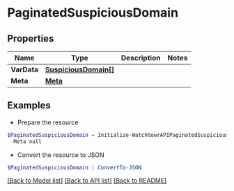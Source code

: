 # PaginatedSuspiciousDomain
## Properties

Name | Type | Description | Notes
------------ | ------------- | ------------- | -------------
**VarData** | [**SuspiciousDomain[]**](SuspiciousDomain.md) |  | 
**Meta** | [**Meta**](Meta.md) |  | 

## Examples

- Prepare the resource
```powershell
$PaginatedSuspiciousDomain = Initialize-WatchtowrAPIPaginatedSuspiciousDomain  -VarData null `
 -Meta null
```

- Convert the resource to JSON
```powershell
$PaginatedSuspiciousDomain | ConvertTo-JSON
```

[[Back to Model list]](../README.md#documentation-for-models) [[Back to API list]](../README.md#documentation-for-api-endpoints) [[Back to README]](../README.md)

